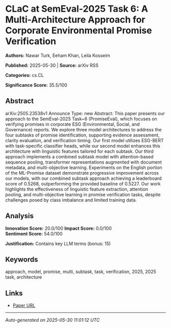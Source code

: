 # CLaC at SemEval-2025 Task 6: A Multi-Architecture Approach for Corporate Environmental Promise Verification

**Authors:** Nawar Turk, Eeham Khan, Leila Kosseim

**Published:** 2025-05-30 | **Source:** arXiv RSS

**Categories:** cs.CL

**Significance Score:** 35.5/100

## Abstract

arXiv:2505.23538v1 Announce Type: new 
Abstract: This paper presents our approach to the SemEval-2025 Task~6 (PromiseEval), which focuses on verifying promises in corporate ESG (Environmental, Social, and Governance) reports. We explore three model architectures to address the four subtasks of promise identification, supporting evidence assessment, clarity evaluation, and verification timing. Our first model utilizes ESG-BERT with task-specific classifier heads, while our second model enhances this architecture with linguistic features tailored for each subtask. Our third approach implements a combined subtask model with attention-based sequence pooling, transformer representations augmented with document metadata, and multi-objective learning. Experiments on the English portion of the ML-Promise dataset demonstrate progressive improvement across our models, with our combined subtask approach achieving a leaderboard score of 0.5268, outperforming the provided baseline of 0.5227. Our work highlights the effectiveness of linguistic feature extraction, attention pooling, and multi-objective learning in promise verification tasks, despite challenges posed by class imbalance and limited training data.

## Analysis

**Innovation Score:** 20.0/100
**Impact Score:** 0.0/100  
**Sentiment Score:** 54.0/100

**Justification:** Contains key LLM terms (bonus: 15)

## Keywords

approach, model, promise, multi, subtask, task, verification, 2025, 2025 task, architecture

## Links

- [Paper URL](https://arxiv.org/abs/2505.23538)

---
*Auto-generated on 2025-05-30 11:01:12 UTC*
